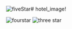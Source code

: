 ![fiveStar](https://github.com/user-attachments/assets/f668125b-7442-41ba-9afa-d403c36f76c7)# hotel_image!

![fourstar](https://github.com/user-attachments/assets/5beac86f-2092-4e63-8af3-fc354584e362)
![three star](https://github.com/user-attachments/assets/c48fb6dd-ad73-4a60-90ab-0b469cc43a7f)

